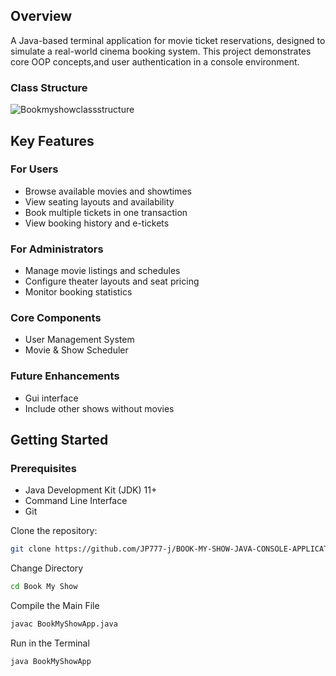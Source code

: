 
## Overview
A Java-based terminal application for movie ticket reservations, designed to simulate a real-world cinema booking system. This project demonstrates core OOP concepts,and user authentication in a console environment.

### Class Structure
![Bookmyshowclassstructure](https://github.com/user-attachments/assets/05939d29-ebcc-4c5d-93e9-2c0634b3349e)

## Key Features

### For Users
* Browse available movies and showtimes
* View seating layouts and availability
* Book multiple tickets in one transaction
* View booking history and e-tickets

### For Administrators 
* Manage movie listings and schedules
* Configure theater layouts and seat pricing
* Monitor booking statistics

### Core Components
* User Management System
* Movie & Show Scheduler

### Future Enhancements
* Gui interface
* Include other shows without movies

## Getting Started

### Prerequisites
* Java Development Kit (JDK) 11+
* Command Line Interface
* Git


Clone the repository:
```bash
git clone https://github.com/JP777-j/BOOK-MY-SHOW-JAVA-CONSOLE-APPLICATION
```

Change Directory
```bash
cd Book My Show
```
Compile the Main File
```bash
javac BookMyShowApp.java
```
Run in the Terminal
```bash
java BookMyShowApp
```












